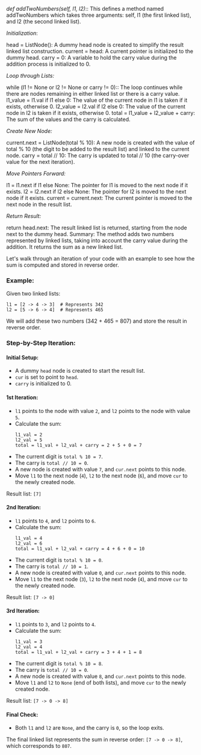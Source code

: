 

*def addTwoNumbers(self, l1, l2)*:: This defines a method named addTwoNumbers which takes three arguments: self, l1 (the first linked list), and l2 (the second linked list).

*Initialization*:

head = ListNode(): A dummy head node is created to simplify the result linked list construction.
current = head: A current pointer is initialized to the dummy head.
carry = 0: A variable to hold the carry value during the addition process is initialized to 0.

*Loop through Lists:*

while (l1 != None or l2 != None or carry != 0):: The loop continues while there are nodes remaining in either linked list or there is a carry value.
l1_value = l1.val if l1 else 0: The value of the current node in l1 is taken if it exists, otherwise 0.
l2_value = l2.val if l2 else 0: The value of the current node in l2 is taken if it exists, otherwise 0.
total = l1_value + l2_value + carry: The sum of the values and the carry is calculated.

*Create New Node:*

current.next = ListNode(total % 10): A new node is created with the value of total % 10 (the digit to be added to the result list) and linked to the current node.
carry = total // 10: The carry is updated to total // 10 (the carry-over value for the next iteration).

*Move Pointers Forward:*

l1 = l1.next if l1 else None: The pointer for l1 is moved to the next node if it exists.
l2 = l2.next if l2 else None: The pointer for l2 is moved to the next node if it exists.
current = current.next: The current pointer is moved to the next node in the result list.

*Return Result:*

return head.next: The result linked list is returned, starting from the node next to the dummy head.
Summary: The method adds two numbers represented by linked lists, taking into account the carry value during the addition. It returns the sum as a new linked list.

Let's walk through an iteration of your code with an example to see how the sum is computed and stored in reverse order.

### Example:
Given two linked lists:
```
l1 = [2 -> 4 -> 3]  # Represents 342
l2 = [5 -> 6 -> 4]  # Represents 465
```
We will add these two numbers (342 + 465 = 807) and store the result in reverse order.

### Step-by-Step Iteration:

#### Initial Setup:
- A dummy `head` node is created to start the result list.
- `cur` is set to point to `head`.
- `carry` is initialized to 0.

#### 1st Iteration:
- `l1` points to the node with value `2`, and `l2` points to the node with value `5`.
- Calculate the sum: 
  ```
  l1_val = 2
  l2_val = 5
  total = l1_val + l2_val + carry = 2 + 5 + 0 = 7
  ```
- The current digit is `total % 10 = 7`.
- The carry is `total // 10 = 0`.
- A new node is created with value `7`, and `cur.next` points to this node.
- Move `l1` to the next node (`4`), `l2` to the next node (`6`), and move `cur` to the newly created node.

Result list: `[7]`

#### 2nd Iteration:
- `l1` points to `4`, and `l2` points to `6`.
- Calculate the sum:
  ```
  l1_val = 4
  l2_val = 6
  total = l1_val + l2_val + carry = 4 + 6 + 0 = 10
  ```
- The current digit is `total % 10 = 0`.
- The carry is `total // 10 = 1`.
- A new node is created with value `0`, and `cur.next` points to this node.
- Move `l1` to the next node (`3`), `l2` to the next node (`4`), and move `cur` to the newly created node.

Result list: `[7 -> 0]`

#### 3rd Iteration:
- `l1` points to `3`, and `l2` points to `4`.
- Calculate the sum:
  ```
  l1_val = 3
  l2_val = 4
  total = l1_val + l2_val + carry = 3 + 4 + 1 = 8
  ```
- The current digit is `total % 10 = 8`.
- The carry is `total // 10 = 0`.
- A new node is created with value `8`, and `cur.next` points to this node.
- Move `l1` and `l2` to `None` (end of both lists), and move `cur` to the newly created node.

Result list: `[7 -> 0 -> 8]`

#### Final Check:
- Both `l1` and `l2` are `None`, and the carry is `0`, so the loop exits.

The final linked list represents the sum in reverse order: `[7 -> 0 -> 8]`, which corresponds to `807`.

